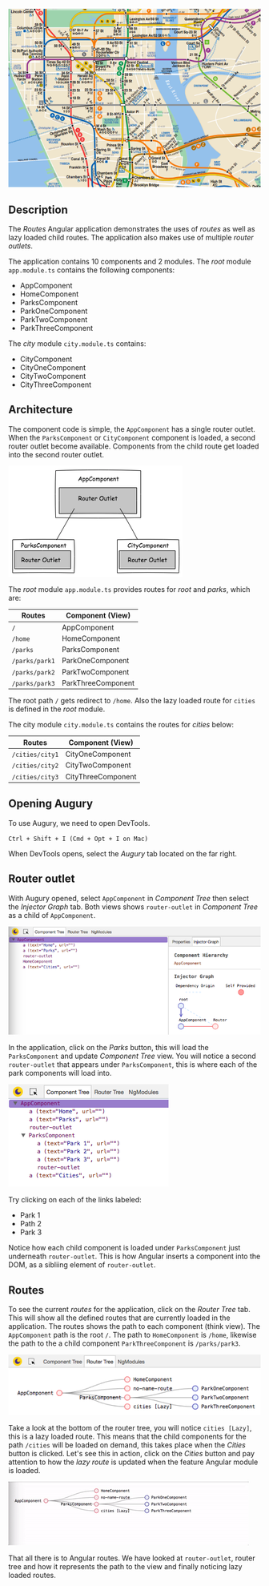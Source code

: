 ![Image NYC Metro](images/routes-nyc.png)

## Description

The _Routes_ Angular application demonstrates the uses of _routes_ as well as lazy loaded child routes. The application also makes use of multiple _router outlets_.

The application contains 10 components and 2 modules. The _root_ module `app.module.ts` contains the following components:

* AppComponent
* HomeComponent
* ParksComponent
* ParkOneComponent
* ParkTwoComponent
* ParkThreeComponent

The _city_ module `city.module.ts` contains:

* CityComponent
* CityOneComponent
* CityTwoComponent
* CityThreeComponent

## Architecture

The component code is simple, the `AppComponent` has a single router outlet. When the `ParksComponent` or `CityComponent` component is loaded, a second router outlet become available. Components from the child route get loaded into the second router outlet.

<img src="images/router-outlet.png">

The _root_ module `app.module.ts` provides routes for _root_ and _parks_, which are:

Routes|Component (View)
------|---------
`/`|AppComponent
`/home`|HomeComponent
`/parks`|ParksComponent
`/parks/park1`|ParkOneComponent
`/parks/park2`|ParkTwoComponent
`/parks/park3`|ParkThreeComponent

The root path `/` gets redirect to `/home`. Also the lazy loaded route for `cities` is defined in the _root_ module.

The city module `city.module.ts` contains the routes for _cities_ below:

Routes|Component (View)
------|---------
`/cities/city1`|CityOneComponent
`/cities/city2`|CityTwoComponent
`/cities/city3`|CityThreeComponent

## Opening Augury

To use Augury, we need to open DevTools.

```
Ctrl + Shift + I (Cmd + Opt + I on Mac)
```

When DevTools opens, select the _Augury_ tab located on the far right.

## Router outlet

With Augury opened, select `AppComponent` in _Component Tree_ then select the _Injector Graph_ tab. Both views shows `router-outlet` in _Component Tree_ as a child of `AppComponent`.

![Image Component Tree](images/routes-ct.png)

In the application, click on the _Parks_ button, this will load the `ParksComponent` and update _Component Tree_ view. You will notice a second `router-outlet` that appears under `ParksComponent`, this is where each of the park components will load into.

![Images Routes Parks](images/routes-parks.png)

Try clicking on each of the links labeled:

* Park 1
* Path 2
* Park 3

Notice how each child component is loaded under `ParksComponent` just underneath `router-outlet`. This is how Angular inserts a component into the DOM, as a sibliing element of `router-outlet`.

## Routes

To see the current _routes_ for the application, click on the _Router Tree_ tab. This will show all the defined routes that are currently loaded in the application. The routes shows the path to each component (think view). The `AppComponent` path is the root `/`. The path to `HomeComponent` is `/home`, likewise the path to the a child component `ParkThreeComponent` is `/parks/park3`.

![Image Route tree](images/router-tree.png)

Take a look at the bottom of the router tree, you will notice `cities [Lazy]`, this is a lazy loaded route. This means that the child components for the path `/cities` will be loaded on demand, this takes place when the _Cities_ button is clicked. Let's see this in action, click on the _Cities_ button and pay attention to how the _lazy route_ is updated when the feature Angular module is loaded.

![Image Lazy routes](images/routes-lazy.gif)

That all there is to Angular routes. We have looked at `router-outlet`, router tree and how it represents the path to the view and finally noticing lazy loaded routes.